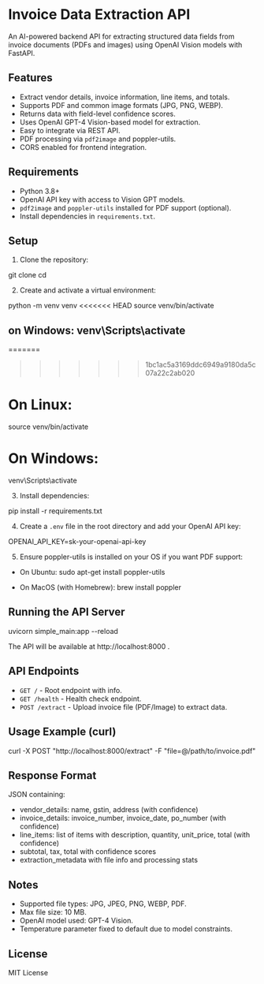 # Invoice Data Extraction API

An AI-powered backend API for extracting structured data fields from invoice documents (PDFs and images) using OpenAI Vision models with FastAPI.

## Features

- Extract vendor details, invoice information, line items, and totals.
- Supports PDF and common image formats (JPG, PNG, WEBP).
- Returns data with field-level confidence scores.
- Uses OpenAI GPT-4 Vision-based model for extraction.
- Easy to integrate via REST API.
- PDF processing via `pdf2image` and poppler-utils.
- CORS enabled for frontend integration.

## Requirements

- Python 3.8+
- OpenAI API key with access to Vision GPT models.
- `pdf2image` and `poppler-utils` installed for PDF support (optional).
- Install dependencies in `requirements.txt`.

## Setup

1. Clone the repository:

git clone <repo-url>
cd <repo-directory>



2. Create and activate a virtual environment:

python -m venv venv
<<<<<<< HEAD
source venv/bin/activate 

## on Windows: venv\Scripts\activate
=======
>>>>>>> 1bc1ac5a3169ddc6949a9180da5c07a22c2ab020

# On Linux:

source venv/bin/activate 
# On Windows: 

venv\Scripts\activate


3. Install dependencies:

pip install -r requirements.txt



4. Create a `.env` file in the root directory and add your OpenAI API key:

OPENAI_API_KEY=sk-your-openai-api-key



5. Ensure poppler-utils is installed on your OS if you want PDF support:

- On Ubuntu: 
sudo apt-get install poppler-utils


- On MacOS (with Homebrew):
brew install poppler



## Running the API Server

uvicorn simple_main:app --reload


The API will be available at http://localhost:8000 .

## API Endpoints

- `GET /` - Root endpoint with info.
- `GET /health` - Health check endpoint.
- `POST /extract` - Upload invoice file (PDF/Image) to extract data.

## Usage Example (curl)

curl -X POST "http://localhost:8000/extract" -F "file=@/path/to/invoice.pdf"


## Response Format

JSON containing:

- vendor_details: name, gstin, address (with confidence)
- invoice_details: invoice_number, invoice_date, po_number (with confidence)
- line_items: list of items with description, quantity, unit_price, total (with confidence)
- subtotal, tax, total with confidence scores
- extraction_metadata with file info and processing stats

## Notes

- Supported file types: JPG, JPEG, PNG, WEBP, PDF.
- Max file size: 10 MB.
- OpenAI model used: GPT-4 Vision.
- Temperature parameter fixed to default due to model constraints.

## License

MIT License

